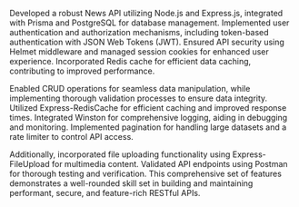 Developed a robust News API utilizing Node.js and Express.js, integrated with Prisma and PostgreSQL for database management. Implemented user authentication and authorization mechanisms, including token-based authentication with JSON Web Tokens (JWT). Ensured API security using Helmet middleware and managed session cookies for enhanced user experience. Incorporated Redis cache for efficient data caching, contributing to improved performance.

Enabled CRUD operations for seamless data manipulation, while implementing thorough validation processes to ensure data integrity. Utilized Express-RedisCache for efficient caching and improved response times. Integrated Winston for comprehensive logging, aiding in debugging and monitoring. Implemented pagination for handling large datasets and a rate limiter to control API access.

Additionally, incorporated file uploading functionality using Express-FileUpload for multimedia content. Validated API endpoints using Postman for thorough testing and verification. This comprehensive set of features demonstrates a well-rounded skill set in building and maintaining performant, secure, and feature-rich RESTful APIs.
